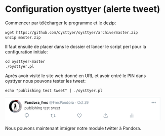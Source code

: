 # Configuration oysttyer \(alerte tweet\)

Commencer par télécharger le programme et le dezip:

```text
wget https://github.com/oysttyer/oysttyer/archive/master.zip
unzip master.zip
```

Il faut ensuite de placer dans le dossier et lancer le script perl pour la configuration initiale:

```text
cd oysttyer-master
./oysttyer.pl
```

Après avoir visité le site web donné en URL et avoir entré le PIN dans oysttyer nous pouvons tester les tweet:

```text
echo "publishing test tweet" | ./oysttyer.pl
```

![](../.gitbook/assets/image%20%2811%29.png)

Nous pouvons maintenant intégrer notre module twitter à Pandora.

